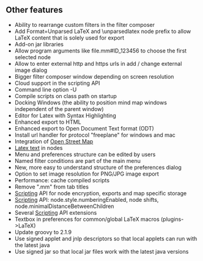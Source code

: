 
## Other features

* Ability to rearrange custom filters in the filter composer
* Add Format=Unparsed LaTeX and \unparsedlatex node prefix to allow LaTeX content that is solely used for export
* Add-on jar libraries
* Allow program arguments like file.mm#ID_123456 to choose the first selected node
* Allow to enter external http and https urls in add / change external image dialog
* Bigger filter composer window depending on screen resolution
* Cloud support in the scripting API
* Command line option -U <user config directory>
* Compile scripts on class path on startup
* Docking Windows (the ability to position mind map windows independent of the parent window)
* Editor for Latex with Syntax Highlighting
* Enhanced export to HTML
* Enhanced export to Open Document Text format (ODT)
* Install url handler for protocol "freeplane" for windows and mac
* Integration of [Open Street Map](http://www.openstreetmap.org/)
* [Latex text](LaTeX_in_Freeplane.md) in nodes
* Menu and preferences structure can be edited by users
* Named filter conditions are part of the main menu
* New, more easy to understand structure of the preferences dialog
* Option to set image resolution for PNG/JPG image export
* Performance: cache compiled scripts
* Remove ".mm" from tab titles
* [Scripting](Scripting.md) API for node encryption, exports and map specific storage
* [Scripting](Scripting.md) API: node.style.numberingEnabled, node shifts, node.minimalDistanceBetweenChildren
* Several [Scripting](Scripting.md) API extensions
* Textbox in preferences for common/global LaTeX macros (plugins->LaTeX)
* Update groovy to 2.1.9
* Use signed applet and jnlp descriptors so that local applets can run with the latest java
* Use signed jar so that local jar files work with the latest java versions

<!-- ({Category:Documentation})({Category:Change_log}) -->
</noinclude>
